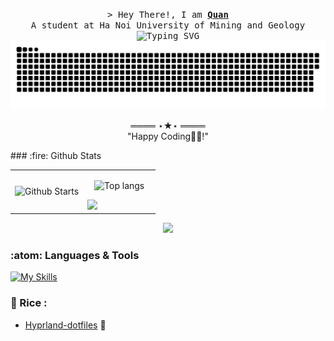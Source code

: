 
<!-- Intro  -->
<p align="center">
   <samp>
      &gt; Hey There!, I am <b><a target="_blank" href="https://www.linkedin.com/in/theshy-arch/">Quan</a></b>
      <br>
      A student at Ha Noi University of Mining and Geology
      <br>
      <img src="https://readme-typing-svg.herokuapp.com?font=+JetBrains+Mono+Nerd+Font&size=14&pause=1000&color=1D3885&center=true&width=435&lines=Hapiness+comes+from+the+simple+thing" alt="Typing SVG" />
   </samp>
      </br>
   <!-- contribution snake  -->
     <source media="(prefers-color-scheme: dark)" srcset=https://github.com/anotherkj/anotherkj/blob/output/github-contribution-grid-snake-dark.svg">
     <img alt="github contribution grid snake animation" src="https://github.com/anotherkj/anotherkj/blob/output/github-contribution-grid-snake-dark.svg">
   <!--  -->
      <p align="center">
        ════ ⋆★⋆ ════
        <br>
        "Happy Coding👨‍💻!"
    </p>    
   </samp>       
</p>
<!--Github Stats -->
### :fire: Github Stats
<table>
   <tr>
     <td width="50%"> 
         <img alt="Github Starts" src="https://github-readme-stats.vercel.app/api?username=anotherkj&show_icons=true&theme=tokyonight&bg_color=00000000&hide_border=true"               
     </td>
     <td>
        <p align="center"><img alt="Top langs" src="https://github-readme-stats.vercel.app/api/top-langs/?username=anuraghazra&hide_progress=true&bg_color=00000000&hide_border=true"/></p>
        <img src="https://streak-stats.demolab.com/?user=anotherkj&theme=dark&background=00000000&hide_border=true"/>
     </td>
   </tr>
</table>

<!-- Yahoooooo -->
<p align="center">
<img src="https://github-production-user-asset-6210df.s3.amazonaws.com/95228594/246629236-f87a91df-8d59-48ee-968b-b6c101b4d15f.gif" />
</p>

<!--Technical skills  -->
### :atom: Languages & Tools
[![My Skills](https://skillicons.dev/icons?i=js,html,css,ts,bootstrap,tailwind,figma,docker,redis,rabbitmq,nginx,mysql,mongodb,laravel,php,vuejs,nuxtjs,git,linux,neovim&theme=dark)](https://skillicons.dev)

<!-- linux rice  -->
### 🌆 Rice :

   - [Hyprland-dotfiles](https://github.com/theshy-arch/hyprland-dotfiles) 🍚



